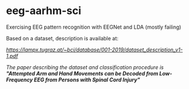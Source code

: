 # eeg-aarhm-sci
Exercising EEG pattern recognition with EEGNet and LDA (mostly failing)

Based on a dataset, description is available at:

<i>https://lampx.tugraz.at/~bci/database/001-2019/dataset_description_v1-1.pdf<i>
 
The paper describing the dataset and classification procedure is
<b>"Attempted Arm and Hand Movements can be Decoded from Low-Frequency EEG from Persons with Spinal Cord Injury"<b>

